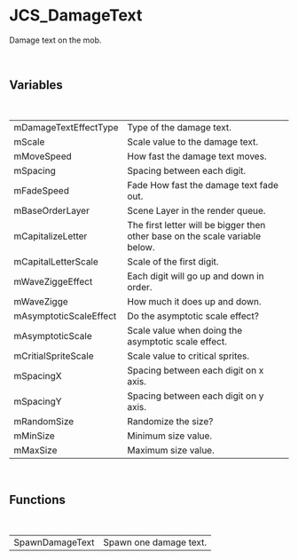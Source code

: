 <div id="content-header">
  <h1>JCS_DamageText</h1>
</div>

<p>
  Damage text on the mob.
</p>


<br/>
<h2>Variables</h2>
<br/>

<table>
  <tr>
    <td>mDamageTextEffectType</td>
    <td>Type of the damage text.</td>
  </tr>
  <tr>
    <td>mScale</td>
    <td>Scale value to the damage text.</td>
  </tr>
  <tr>
    <td>mMoveSpeed</td>
    <td>How fast the damage text moves.</td>
  </tr>
  <tr>
    <td>mSpacing</td>
    <td>Spacing between each digit.</td>
  </tr>
  <tr>
    <td>mFadeSpeed</td>
    <td>Fade How fast the damage text fade out.</td>
  </tr>
  <tr>
    <td>mBaseOrderLayer</td>
    <td>Scene Layer in the render queue.</td>
  </tr>
  <tr>
    <td>mCapitalizeLetter</td>
    <td>
      The first letter will be bigger then other base
      on the scale variable below.
    </td>
  </tr>
  <tr>
    <td>mCapitalLetterScale</td>
    <td>Scale of the first digit.</td>
  </tr>
  <tr>
    <td>mWaveZiggeEffect</td>
    <td>Each digit will go up and down in order.</td>
  </tr>
  <tr>
    <td>mWaveZigge</td>
    <td>How much it does up and down.</td>
  </tr>
  <tr>
    <td>mAsymptoticScaleEffect</td>
    <td>Do the asymptotic scale effect?</td>
  </tr>
  <tr>
    <td>mAsymptoticScale</td>
    <td>Scale value when doing the asymptotic scale effect.</td>
  </tr>
  <tr>
    <td>mCritialSpriteScale</td>
    <td>Scale value to critical sprites.</td>
  </tr>
  <tr>
    <td>mSpacingX</td>
    <td>Spacing between each digit on x axis.</td>
  </tr>
  <tr>
    <td>mSpacingY</td>
    <td>Spacing between each digit on y axis.</td>
  </tr>
  <tr>
    <td>mRandomSize</td>
    <td>Randomize the size?</td>
  </tr>
  <tr>
    <td>mMinSize</td>
    <td>Minimum size value.</td>
  </tr>
  <tr>
    <td>mMaxSize</td>
    <td>Maximum size value.</td>
  </tr>
</table>


<br/>
<h2>Functions</h2>
<br/>

<table>
  <tr>
    <td>SpawnDamageText</td>
    <td>Spawn one damage text.</td>
  </tr>
</table>
